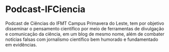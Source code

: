 # Podcast-IFCiencia
Podcast de Ciências do IFMT Campus Primavera do Leste, tem por objetivo disseminar o pensamento científico por meio de ferramentas de divulgação e comunicação da ciência, em um blog de mesmo nome, além de combater notícias falsas com jornalismo científico bem humorado e fundamentado em evidências.
